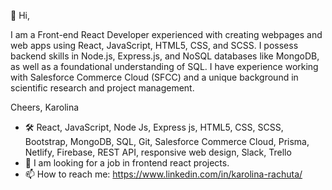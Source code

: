 👋 Hi,
  
I am a Front-end React Developer experienced with creating webpages and web apps using React, JavaScript, HTML5, CSS, and SCSS. 
I possess backend skills in Node.js, Express.js, and NoSQL databases like MongoDB, as well as a foundational understanding of SQL.
I have experience working with Salesforce Commerce Cloud (SFCC) and a unique background in scientific research and project management.

Cheers,
Karolina

- 🛠️ React, JavaScript, Node Js, Express js, HTML5, CSS, SCSS, Bootstrap, MongoDB, SQL, Git, Salesforce Commerce Cloud, Prisma, Netlify, Firebase, REST API, responsive web design, Slack, Trello
- 👀 I am looking for a job in frontend react projects.
- 📫 How to reach me: https://www.linkedin.com/in/karolina-rachuta/


